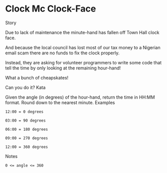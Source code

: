 # Clock Mc Clock-Face

Story

Due to lack of maintenance the minute-hand has fallen off Town Hall clock face.

And because the local council has lost most of our tax money to a Nigerian email scam there are no funds to fix the clock properly.

Instead, they are asking for volunteer programmers to write some code that tell the time by only looking at the remaining hour-hand!

What a bunch of cheapskates!

Can you do it?
Kata

Given the angle (in degrees) of the hour-hand, return the time in HH:MM format. Round down to the nearest minute.
Examples

    12:00 = 0 degrees

    03:00 = 90 degrees

    06:00 = 180 degrees

    09:00 = 270 degrees

    12:00 = 360 degrees

Notes

    0 <= angle <= 360

